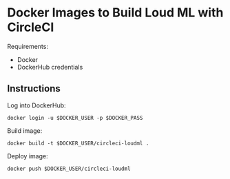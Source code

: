 # Docker Images to Build Loud ML with CircleCI

Requirements:
- Docker
- DockerHub credentials

## Instructions

Log into DockerHub:

```
docker login -u $DOCKER_USER -p $DOCKER_PASS
```

Build image:

```
docker build -t $DOCKER_USER/circleci-loudml .
```

Deploy image:

```
docker push $DOCKER_USER/circleci-loudml
```
